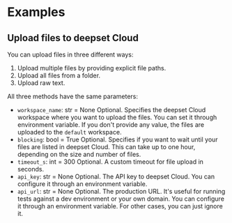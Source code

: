 # Examples

## Upload files to deepset Cloud

You can upload files in three different ways:
1. Upload multiple files by providing explicit file paths.
2. Upload all files from a folder.
3. Upload raw text.

All three methods have the same parameters:
- `workspace_name`: str = None 
    Optional. Specifies the deepset Cloud workspace where you want to upload the files. You can set it through environment variable. If you don't provide any value, the files are uploaded to the `default` workspace.
- `blocking`: bool = True
    Optional. Specifies if you want to wait until your files are listed in deepset Cloud. This can take up to one hour, depending on the size and number of files. 
- `timeout_s`: int = 300
    Optional. A custom timeout for file upload in seconds. 
- `api_key`: str = None
    Optional. The API key to deepset Cloud. You can configure it through an environment variable.
- `api_url`: str = None
    Optional. The production URL. It's useful for running tests against a dev environment or your own domain. You can configure it through an environment variable. For other cases, you can just ignore it.


